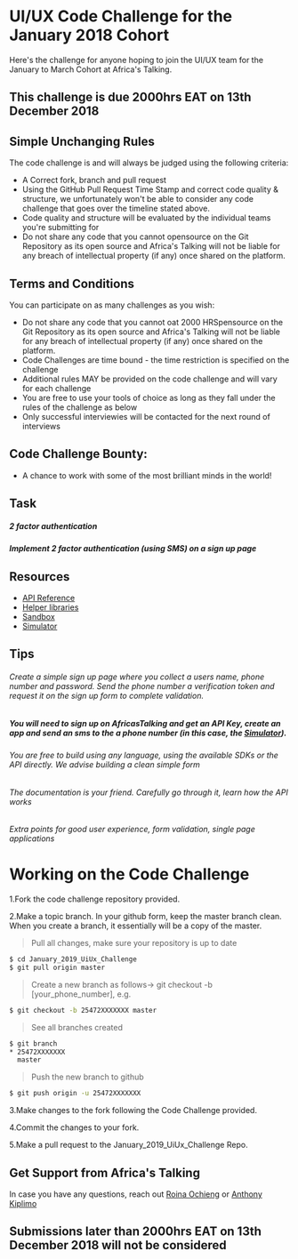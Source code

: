 # UI/UX Code Challenge for the January 2018 Cohort

Here's the challenge for anyone hoping to join the UI/UX team for the January to March Cohort at Africa's Talking. 

## This challenge is due 2000hrs EAT on 13th December 2018

## Simple Unchanging Rules
The code challenge is and will always be judged using the following criteria:
  - A Correct fork, branch and pull request
  - Using the GitHub Pull Request Time Stamp and correct code quality & structure, we unfortunately won't be able to consider any code challenge that goes over the timeline stated above.
  - Code quality and structure will be evaluated by the individual teams you're submitting for
  - Do not share any code that you cannot opensource on the Git Repository as its open source and Africa's Talking will not be liable for any breach of intellectual property (if any) once shared on the platform.

## Terms and Conditions
You can participate on as many challenges as you wish:
  - Do not share any code that you cannot oat 2000 HRSpensource on the Git Repository as its open source and Africa's Talking will not be liable for any breach of intellectual property (if any) once shared on the platform.
  - Code Challenges are time bound - the time restriction is specified on the challenge
  - Additional rules MAY be provided on the code challenge and will vary for each challenge
  - You are free to use your tools of choice as long as they fall under the rules of the challenge as below
  - Only successful interviewies will be contacted for the next round of interviews

## Code Challenge Bounty:
  - A chance to work with some of the most brilliant minds in the world!

## Task
##### 2 factor authentication
##### Implement 2 factor authentication (using SMS) on a sign up page

## Resources
- [API Reference](http://docs.africastalking.com/)
- [Helper libraries](https://github.com/AfricasTalkingLtd)
- [Sandbox](https://account.africastalking.com/apps/sandbox)
- [Simulator](https://simulator.africastalking.com:1517/)

## Tips
###### Create a simple sign up page where you collect a users name, phone number and password. Send the phone number a verification token and request it on the sign up form to complete validation.

##### You will need to sign up on AfricasTalking and get an API Key, create an app and send an sms to the a phone number (in this case, the [Simulator](https://simulator.africastalking.com:1517/)).

###### You are free to build using any language, using the available SDKs or the API directly. We advise building a clean simple form

###### The documentation is your friend. Carefully go through it, learn how the API works

###### Extra points for good user experience, form validation, single page applications


# Working on the Code Challenge
1.Fork the code challenge repository provided.

2.Make a topic branch. In your github form, keep the master branch clean. When you create a branch, it essentially will be a copy of the master.

>Pull all changes, make sure your repository is up to date

```sh
$ cd January_2019_UiUx_Challenge
$ git pull origin master
```

>Create a new branch as follows-> git checkout -b [your_phone_number], e.g.

```sh
$ git checkout -b 25472XXXXXXX master
```

>See all branches created

```sh
$ git branch
* 25472XXXXXXX
  master
```

>Push the new branch to github

```sh
$ git push origin -u 25472XXXXXXX
```

3.Make changes to the fork following the Code Challenge provided.

4.Commit the changes to your fork.

5.Make a pull request to the January_2019_UiUx_Challenge Repo.


## Get Support from Africa's Talking
In case you have any questions, reach out [Roina Ochieng](mailto:rochieng@africastalking.com) or [Anthony Kiplimo](mailto:anthony.kiplimo@africastalking.com)

## Submissions later than 2000hrs EAT on 13th December 2018 will not be considered
